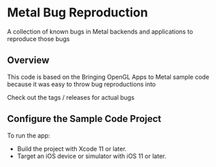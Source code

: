 # Metal Bug Reproduction

A collection of known bugs in Metal backends and applications to reproduce those bugs

## Overview

This code is based on the Bringing OpenGL Apps to Metal sample code because it was easy to throw bug reproductions into

Check out the tags / releases for actual bugs

## Configure the Sample Code Project

To run the app:
* Build the project with Xcode 11 or later.
* Target an iOS device or simulator with iOS 11 or later.
